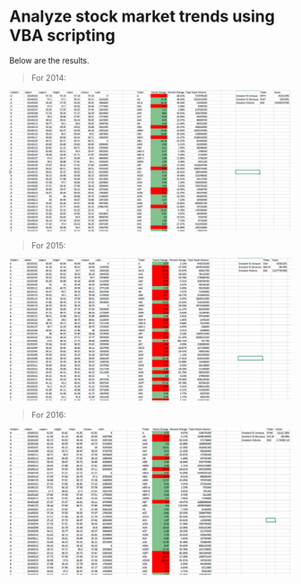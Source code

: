 # Analyze stock market trends using VBA scripting 

Below are the results.

> For 2014: 
<html>
  <img src="https://raw.githubusercontent.com/ying-li-python/Data-Analysis/master/Stock_VBA_analysis/Images/2014-stock.png">
  </html>

> For 2015:
  <html>
  <img src="https://raw.githubusercontent.com/ying-li-python/Data-Analysis/master/Stock_VBA_analysis/Images/2015-%20stock.png">
  </html>
  
 > For 2016: 
 <html>
  <img src="https://raw.githubusercontent.com/ying-li-python/Data-Analysis/master/Stock_VBA_analysis/Images/2016%20-%20stock.png">
  </html>

